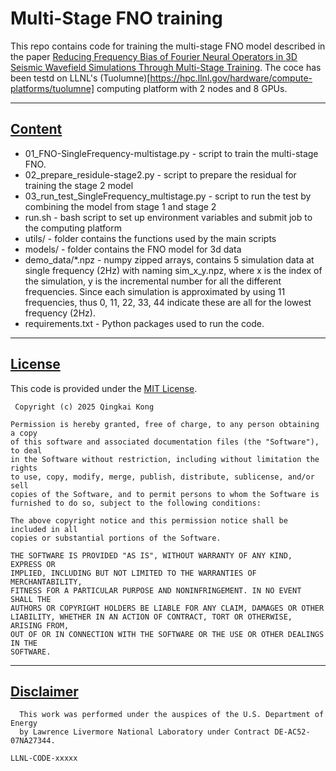 # Multi-Stage FNO training

This repo contains code for training the multi-stage FNO model described in the paper [Reducing Frequency Bias of Fourier Neural Operators in 3D Seismic Wavefield Simulations Through Multi-Stage Training](https://arxiv.org/abs/2503.02023). The coce has been testd on LLNL's (Tuolumne)[https://hpc.llnl.gov/hardware/compute-platforms/tuolumne] computing platform with 2 nodes and 8 GPUs. 

***
## [Content](#Content)

* 01_FNO-SingleFrequency-multistage.py - script to train the multi-stage FNO.
* 02_prepare_residule-stage2.py - script to prepare the residual for training the stage 2 model
* 03_run_test_SingleFrequency_multistage.py - script to run the test by combining the model from stage 1 and stage 2
* run.sh - bash script to set up environment variables and submit job to the computing platform
* utils/ - folder contains the functions used by the main scripts
* models/ - folder contains the FNO model for 3d data
* demo_data/*.npz - numpy zipped arrays, contains 5 simulation data at single frequency (2Hz) with naming sim_x_y.npz, where x is the index of the simulation, y is the incremental number for all the different frequencies. Since each simulation is approximated by using 11 frequencies, thus 0, 11, 22, 33, 44 indicate these are all for the lowest frequency (2Hz).
* requirements.txt - Python packages used to run the code.

***
## [License](#license)

This code is provided under the [MIT License](LICENSE.txt).

```text
 Copyright (c) 2025 Qingkai Kong

Permission is hereby granted, free of charge, to any person obtaining a copy
of this software and associated documentation files (the "Software"), to deal
in the Software without restriction, including without limitation the rights
to use, copy, modify, merge, publish, distribute, sublicense, and/or sell
copies of the Software, and to permit persons to whom the Software is
furnished to do so, subject to the following conditions:

The above copyright notice and this permission notice shall be included in all
copies or substantial portions of the Software.

THE SOFTWARE IS PROVIDED "AS IS", WITHOUT WARRANTY OF ANY KIND, EXPRESS OR
IMPLIED, INCLUDING BUT NOT LIMITED TO THE WARRANTIES OF MERCHANTABILITY,
FITNESS FOR A PARTICULAR PURPOSE AND NONINFRINGEMENT. IN NO EVENT SHALL THE
AUTHORS OR COPYRIGHT HOLDERS BE LIABLE FOR ANY CLAIM, DAMAGES OR OTHER
LIABILITY, WHETHER IN AN ACTION OF CONTRACT, TORT OR OTHERWISE, ARISING FROM,
OUT OF OR IN CONNECTION WITH THE SOFTWARE OR THE USE OR OTHER DEALINGS IN THE
SOFTWARE.
```

***
## [Disclaimer](#disclaimer)
```text
  This work was performed under the auspices of the U.S. Department of Energy
  by Lawrence Livermore National Laboratory under Contract DE-AC52-07NA27344.
```

``LLNL-CODE-xxxxx``

